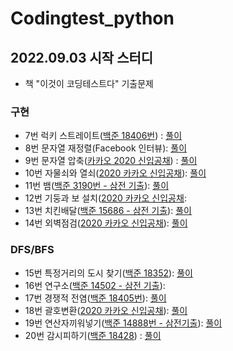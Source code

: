 # Codingtest_python

## 2022.09.03 시작 스터디 
- 책 "이것이 코딩테스트다" 기출문제

### 구현
- 7번 럭키 스트레이트([백준 18406번](https://www.acmicpc.net/problem/18406)) : [풀이](https://github.com/yaena1223/Codingtest_python/blob/main/%EC%9D%B4%EC%BD%94%ED%85%8C/%EA%B5%AC%ED%98%84/exam_07.py)
- 8번 문자열 재정렬(Facebook 인터뷰): [풀이](https://github.com/yaena1223/Codingtest_python/blob/main/%EC%9D%B4%EC%BD%94%ED%85%8C/%EA%B5%AC%ED%98%84/exam_08.py)
- 9번 문자열 압축([카카오 2020 신입공채](https://school.programmers.co.kr/learn/courses/30/lessons/60057)) : [풀이](https://github.com/yaena1223/Codingtest_python/commit/a893345e7f7ca088f83506fadb01b2fb4561193e)
- 10번 자물쇠와 열쇠([2020 카카오 신입공채](https://school.programmers.co.kr/learn/courses/30/lessons/60059)): [풀이](https://github.com/yaena1223/Codingtest_python/blob/main/%EC%9D%B4%EC%BD%94%ED%85%8C/%EA%B5%AC%ED%98%84/exam_10.py)
- 11번 뱀([백준 3190번 - 삼전 기출](https://www.acmicpc.net/problem/3190)): [풀이](https://github.com/yaena1223/Codingtest_python/blob/main/%EC%9D%B4%EC%BD%94%ED%85%8C/%EA%B5%AC%ED%98%84/exam_11.py)
- 12번 기둥과 보 설치([2020 카카오 신입공채](https://school.programmers.co.kr/learn/courses/30/lessons/60061): 
- 13번 치킨배달([백준 15686 - 삼전 기출](https://www.acmicpc.net/problem/15686)): [풀이](https://github.com/yaena1223/Codingtest_python/blob/main/%EC%9D%B4%EC%BD%94%ED%85%8C/%EA%B5%AC%ED%98%84/exam_13.py)
- 14번 외벽점검([2020 카카오 신입공채](https://school.programmers.co.kr/learn/courses/30/lessons/60062)): [풀이](https://github.com/yaena1223/Codingtest_python/blob/main/%EC%9D%B4%EC%BD%94%ED%85%8C/%EA%B5%AC%ED%98%84/exam_14.py)

### DFS/BFS
- 15번 특정거리의 도시 찾기([백준 18352](https://www.acmicpc.net/problem/18352)): [풀이](https://github.com/yaena1223/Codingtest_python/blob/main/%EC%9D%B4%EC%BD%94%ED%85%8C/DFS%2CBFS/exam_15.py)
- 16번 연구소([백준 14502 - 삼전 기출](https://www.acmicpc.net/problem/14502)): 
- 17번 경쟁적 전염([백준 18405번](https://www.acmicpc.net/problem/18405)): [풀이](https://github.com/yaena1223/Codingtest_python/blob/main/%EC%9D%B4%EC%BD%94%ED%85%8C/DFS%2CBFS/exam_17.py)
- 18번 괄호변환([2020 카카오 신입공채](https://school.programmers.co.kr/learn/courses/30/lessons/60058)): [풀이](https://github.com/yaena1223/Codingtest_python/blob/main/%EC%9D%B4%EC%BD%94%ED%85%8C/DFS%2CBFS/exam_18.py)
- 19번 연산자끼워넣기([백준 14888번 - 삼전기출](https://www.acmicpc.net/problem/14888)): [풀이](https://github.com/yaena1223/Codingtest_python/blob/main/%EC%9D%B4%EC%BD%94%ED%85%8C/DFS%2CBFS/exam_19.py)
- 20번 감시피하기([백준 18428](https://www.acmicpc.net/problem/18428)) : [풀이](https://github.com/yaena1223/Codingtest_python/blob/main/%EC%9D%B4%EC%BD%94%ED%85%8C/DFS%2CBFS/exam_20.py)
